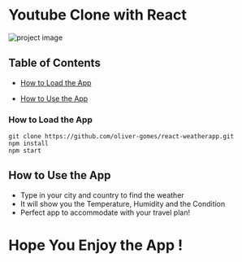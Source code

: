 # Youtube Clone with React
![project image](https://oliver-gomes.github.io/images/github%20images/ytube-clone.png)
## Table of Contents

* [How to Load the App](#howtoloadtheapp)
- [How to Use the App](#how-to-use-the-app)

### How to Load the App
```
git clone https://github.com/oliver-gomes/react-weatherapp.git
npm install
npm start
```

## How to Use the App

- Type in your city and country to find the weather
- It will show you the Temperature, Humidity and the Condition
- Perfect app to accommodate with your travel plan!

# Hope You Enjoy the App !

